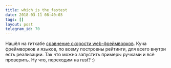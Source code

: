 ```yaml
---
title: which_is_the_fastest
date: 2018-03-11 08:40:03
tags: []
layout: post
telegram_id: 70
---
```


Нашёл на гитхабе [сравнение скорости web-фреймворков](https://github.com/tbrand/which_is_the_fastest). Куча фреймворков и языков, по всему построены рейтинги, для всего внутри есть реализации. Так что можно запустить примеры ручками и всё проверить. Ну что, переходим на rust? :)
